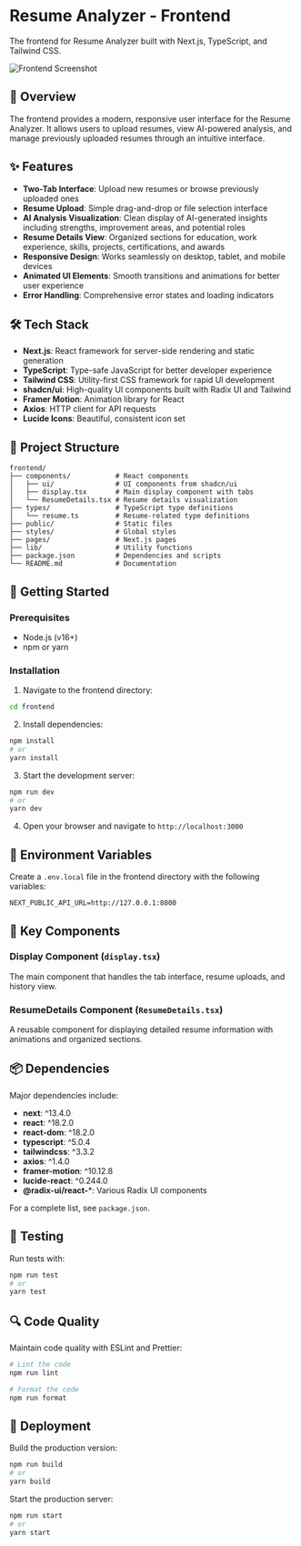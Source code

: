 #  Resume Analyzer - Frontend

The frontend for  Resume Analyzer built with Next.js, TypeScript, and Tailwind CSS.

![Frontend Screenshot](https://via.placeholder.com/800x400?text=Frontend+Screenshot)

## 🚀 Overview

The frontend provides a modern, responsive user interface for the  Resume Analyzer. It allows users to upload resumes, view AI-powered analysis, and manage previously uploaded resumes through an intuitive interface.

## ✨ Features

- **Two-Tab Interface**: Upload new resumes or browse previously uploaded ones
- **Resume Upload**: Simple drag-and-drop or file selection interface
- **AI Analysis Visualization**: Clean display of AI-generated insights including strengths, improvement areas, and potential roles
- **Resume Details View**: Organized sections for education, work experience, skills, projects, certifications, and awards
- **Responsive Design**: Works seamlessly on desktop, tablet, and mobile devices
- **Animated UI Elements**: Smooth transitions and animations for better user experience
- **Error Handling**: Comprehensive error states and loading indicators

## 🛠️ Tech Stack

- **Next.js**: React framework for server-side rendering and static generation
- **TypeScript**: Type-safe JavaScript for better developer experience
- **Tailwind CSS**: Utility-first CSS framework for rapid UI development
- **shadcn/ui**: High-quality UI components built with Radix UI and Tailwind
- **Framer Motion**: Animation library for React
- **Axios**: HTTP client for API requests
- **Lucide Icons**: Beautiful, consistent icon set

## 📁 Project Structure

```
frontend/
├── components/           # React components
│   ├── ui/               # UI components from shadcn/ui
│   ├── display.tsx       # Main display component with tabs
│   └── ResumeDetails.tsx # Resume details visualization
├── types/                # TypeScript type definitions
│   └── resume.ts         # Resume-related type definitions
├── public/               # Static files
├── styles/               # Global styles
├── pages/                # Next.js pages
├── lib/                  # Utility functions
├── package.json          # Dependencies and scripts
└── README.md             # Documentation
```

## 🚀 Getting Started

### Prerequisites

- Node.js (v16+)
- npm or yarn

### Installation

1. Navigate to the frontend directory:
```bash
cd frontend
```

2. Install dependencies:
```bash
npm install
# or
yarn install
```

3. Start the development server:
```bash
npm run dev
# or
yarn dev
```

4. Open your browser and navigate to `http://localhost:3000`

## 📝 Environment Variables

Create a `.env.local` file in the frontend directory with the following variables:

```
NEXT_PUBLIC_API_URL=http://127.0.0.1:8000
```

## 🧩 Key Components

### Display Component (`display.tsx`)
The main component that handles the tab interface, resume uploads, and history view.

### ResumeDetails Component (`ResumeDetails.tsx`)
A reusable component for displaying detailed resume information with animations and organized sections.

## 📦 Dependencies

Major dependencies include:

- **next**: ^13.4.0
- **react**: ^18.2.0
- **react-dom**: ^18.2.0
- **typescript**: ^5.0.4
- **tailwindcss**: ^3.3.2
- **axios**: ^1.4.0
- **framer-motion**: ^10.12.8
- **lucide-react**: ^0.244.0
- **@radix-ui/react-***: Various Radix UI components

For a complete list, see `package.json`.

## 🧪 Testing

Run tests with:

```bash
npm run test
# or
yarn test
```

## 🔍 Code Quality

Maintain code quality with ESLint and Prettier:

```bash
# Lint the code
npm run lint

# Format the code
npm run format
```

## 🚀 Deployment

Build the production version:

```bash
npm run build
# or
yarn build
```

Start the production server:

```bash
npm run start
# or
yarn start
```
